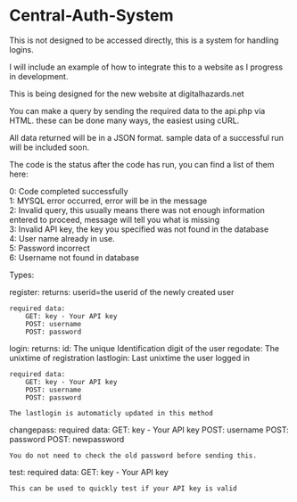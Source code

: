 # Central-Auth-System

This is not designed to be accessed directly, this is a system for handling logins.

I will include an example of how to integrate this to a website as I progress in development.

This is being designed for the new website at digitalhazards.net

You can make a query by sending the required data to the api.php via HTML. these can be done many ways, the easiest using cURL.

All data returned will be in a JSON format. sample data of a successful run will be included soon.

The code is the status after the code has run, you can find a list of them here:

0: Code completed successfully<br>
1: MYSQL error occurred, error will be in the message<br>
2: Invalid query, this usually means there was not enough information entered to proceed, message will tell you what is missing<br>
3: Invalid API key, the key you specified was not found in the database<br>
4: <Registration> User name already in use.<br>
5: <Login> Password incorrect<br>
6: <Login> Username not found in database<br>

Types:

register:
	returns:
		userid=the userid of the newly created user

	required data:
		GET: key - Your API key
		POST: username
		POST: password

login:
	returns:
		id: The unique Identification digit of the user
		regodate: The unixtime of registration
		lastlogin: Last unixtime the user logged in
	
	required data:
		GET: key - Your API key
		POST: username
		POST: password
		
	The lastlogin is automaticly updated in this method
		
		
changepass:
	required data:
		GET: key - Your API key
		POST: username
		POST: password
		POST: newpassword
		
	You do not need to check the old password before sending this.
		
		
test:
	required data:
		GET: key - Your API key
		
	This can be used to quickly test if your API key is valid